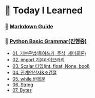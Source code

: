 # 🧾 Today I Learned
### 📕 [Markdown Guide](https://github.com/my-choe/TIL/blob/main/Git/Github/MarkdownGuide.md)
### 📕 [Python Basic Grammar(진행중)](https://github.com/my-choe/TIL/tree/main/Python/Python_Basic_Grammar)
  * [01. 기본문법(들여쓰기, 주석, 세미콜론)](https://github.com/my-choe/TIL/blob/main/Python/Python_Basic_Grammar/01_%EA%B8%B0%EB%B3%B8%EB%AC%B8%EB%B2%95(%EB%93%A4%EC%97%AC%EC%93%B0%EA%B8%B0%2C%20%EC%A3%BC%EC%84%9D%2C%20%EC%84%B8%EB%AF%B8%EC%BD%9C%EB%A1%A0).md)
  * [02. import 기본라이브러리](https://github.com/my-choe/TIL/blob/main/Python/Python_Basic_Grammar/02_import%20%EA%B8%B0%EB%B3%B8%EB%9D%BC%EC%9D%B4%EB%B8%8C%EB%9F%AC%EB%A6%AC.md)
  * [03. Scalar 타입(int, float, None, bool)](https://github.com/my-choe/TIL/blob/main/Python/Python_Basic_Grammar/03_Scalar%20%ED%83%80%EC%9E%85(int%2C%20float%2C%20None%2C%20bool).md)
  * [04. 관계연산자&조건절](https://github.com/my-choe/TIL/blob/main/Python/Python_Basic_Grammar/04_%EA%B4%80%EA%B3%84%EC%97%B0%EC%82%B0%EC%9E%90_%EC%A1%B0%EA%B1%B4%EC%A0%88.md)
  * [05. while 반복문](https://github.com/my-choe/TIL/blob/main/Python/Python_Basic_Grammar/05_while%20%EB%B0%98%EB%B3%B5%EB%AC%B8.md)
  * [06. String](https://github.com/my-choe/TIL/blob/main/Python/Python_Basic_Grammar/06_String.md)
  * [07. Bytes](https://github.com/my-choe/TIL/blob/main/Python/Python_Basic_Grammar/07_Bytes.md)
